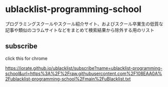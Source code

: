 # ublacklist-programming-school

プログラミングスクールやスクール紹介サイト、およびスクール卒業生の低質な記事や類似のコラムサイトなどをまとめて検索結果から除外する用のリスト

## subscribe

click this for chrome

https://iorate.github.io/ublacklist/subscribe?name=ublacklist-programming-school&url=https%3A%2F%2Fraw.githubusercontent.com%2F108EAA0A%2Fublacklist-programming-school%2Fmain%2FuBlacklist.txt
